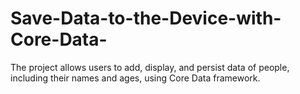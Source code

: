 # Save-Data-to-the-Device-with-Core-Data-
The project allows users to add, display, and persist data of people, including their names and ages, using Core Data framework.
